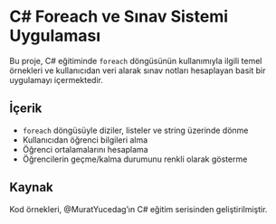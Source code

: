 # C# Foreach ve Sınav Sistemi Uygulaması

Bu proje, C# eğitiminde `foreach` döngüsünün kullanımıyla ilgili temel örnekleri ve kullanıcıdan veri alarak sınav notları hesaplayan basit bir uygulamayı içermektedir.

## İçerik
- `foreach` döngüsüyle diziler, listeler ve string üzerinde dönme
- Kullanıcıdan öğrenci bilgileri alma
- Öğrenci ortalamalarını hesaplama
- Öğrencilerin geçme/kalma durumunu renkli olarak gösterme

## Kaynak
Kod örnekleri, @MuratYucedag’ın C# eğitim serisinden  geliştirilmiştir.
